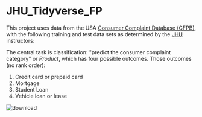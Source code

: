 # JHU_Tidyverse_FP
This project uses data from the USA [Consumer Complaint Database (CFPB)](https://www.consumerfinance.gov/data-research/consumer-complaints/), with the following training and test data sets as determined by the [JHU](https://www.coursera.org/specializations/tidyverse-data-science-r) instructors:



The central task is classification: "predict the consumer complaint category" or *Product*, which has four possible outcomes.  Those outcomes (no rank order):

<ol>
<li>Credit card or prepaid card</li>
<li>Mortgage</li>
<li>Student Loan</li>
<li>Vehicle loan or lease</li>
</ol>


![download](https://user-images.githubusercontent.com/12042357/126038663-c1dd5163-d642-4136-a787-09f3ca011c81.png)
